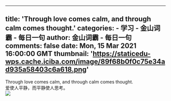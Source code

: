 
---
title: 'Through love comes calm, and through calm comes thought.'
categories: 
    - 学习
    - 金山词霸 - 每日一句
author: 金山词霸 - 每日一句
comments: false
date: Mon, 15 Mar 2021 16:00:00 GMT
thumbnail: 'https://staticedu-wps.cache.iciba.com/image/89f68b0f0c75e34ad935a58403c6a618.png'
---

<div>   
Through love comes calm, and through calm comes thought.<br>爱使人平静，而平静使人思考。<br><img src="https://staticedu-wps.cache.iciba.com/image/89f68b0f0c75e34ad935a58403c6a618.png" referrerpolicy="no-referrer">  
</div>
            